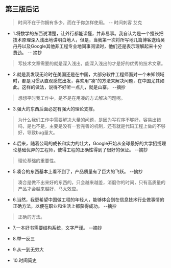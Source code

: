 ## 第三版后记

>时间不在于你拥有多少，而在于你怎样使用。 -- 时间刺客 艾克

- 1.将数学的东西说清楚，让外行都能读懂，并非易事。我自认为是一个擅长把技术原理深入浅出地讲明白地人，但是，当我第一次将所写地几篇博客送给吴丹丹以及Google其他非工程专业地同事阅读时，他们还是表示理解起来十分费劲。 -- 摘抄

>写技术文章需要的就是深入浅出，能深入浅出的才是好的优秀的技术文章。

- 2.就是我发现无论时在美国还是在中国，大部分软件工程师面对一个未知领域时，都是习惯从直观感觉出发，喜欢用“凑”的方法来解决问题，在中国尤其如此。这样的做法，说得不好听一点儿，就是山寨。 --摘抄

>想想平时我工作中，是不是在用凑的方式解决问题呢。

- 3.强大的东西后面必定有强大的理论支撑。

>为什么我们工作中需要解决大量的问题，是因为写程序不够好，容易出错吗，是也不是，主要是没有一套完善的机制，还有就是代码工程上做的不够好，导致bug量大。

- 4.后来，随着公司的成长和实力的壮大，Google开始从全球最好的大学招揽理论基础优异的工程师，使得工程的正确性得到了很好的保证。 --摘抄

>理论基础的重要性。

- 5.凑合的东西基本上看不到了，产品质量有了巨大的飞跃。 --摘抄

>凑合是做不出来好的东西的，只会越来越差，消磨你的时间，只有高质量的产品才会越来越好，马太效应。

- 6.当然，我更希望中国做工程的年轻人，能够体会到在信息技术行业做事情的正确方法，以便在职业和生活上都获得成功。 --摘抄

>正确的方法。

- 7.一本好书需要结构系统，文字严谨。 --摘抄

- 8.举一反三

- 9.从一到无穷大

- 10.时间简史